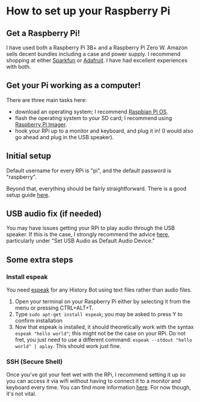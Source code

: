 # How to set up your Raspberry Pi

## Get a Raspberry Pi!

I have used both a Raspberry Pi 3B+ and a Raspberry Pi Zero W. Amazon sells decent bundles including a case and power supply. 
I recommend shopping at either [Sparkfun](https://www.sparkfun.com/) or [Adafruit](https://www.adafruit.com/). I have had excellent experiences with both.

## Get your Pi working as a computer!

There are three main tasks here:
- download an operating system; I recommend [Raspbian Pi OS](https://www.raspberrypi.org/downloads/raspberry-pi-os/).
- flash the operating system to your SD card; I recommend using [Raspberry Pi Imager](https://www.raspberrypi.org/downloads/).
- hook your RPi up to a monitor and keyboard, and plug it in! (I would also go ahead and plug in the USB speaker).

## Initial setup

Default username for every RPi is "pi", and the default password is "raspberry".

Beyond that, everything should be fairly straightforward. There is a good setup guide [here](https://projects.raspberrypi.org/en/projects/raspberry-pi-setting-up).

## USB audio fix (if needed)

You may have issues getting your RPi to play audio through the USB speaker. If this is the case, I strongly recommend the advice [here](https://www.raspberrypi-spy.co.uk/2019/06/using-a-usb-audio-device-with-the-raspberry-pi/), particularly under "Set USB Audio as Default Audio Device." 

## Some extra steps

### Install espeak

You need [espeak](http://espeak.sourceforge.net/) for any History Bot using text files rather than audio files.

1. Open your terminal on your Raspberry Pi either by selecting it from the menu or pressing CTRL+ALT+T.
2. Type ```sudo apt-get install espeak```; you may be asked to press Y to confirm installation
3. Now that espeak is installed, it should theoretically work with the syntax ```espeak "hello world"```; this might not be the case on your RPi. 
Do not fret, you just need to use a different command: ```espeak --stdout "hello world" | aplay```. This should work just fine.

### SSH (Secure Shell)

Once you've got your feet wet with the RPi, I recommend setting it up so you can access it via wifi without having to connect it to a monitor and keyboard every time. 
You can find more information [here](https://www.raspberrypi.org/documentation/remote-access/ssh/). For now though, it's not vital.
